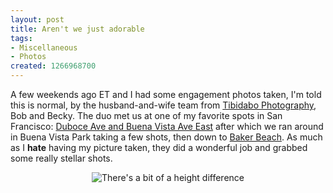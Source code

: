 ```yaml
--- 
layout: post
title: Aren't we just adorable
tags: 
- Miscellaneous
- Photos
created: 1266968700
---
```

A few weekends ago ET and I had some engagement photos taken, I'm told this is normal, by the husband-and-wife team from [Tibidabo Photography](http://tibidabophotography.com/), Bob and Becky. The duo met us at one of my favorite spots in San Francisco: <a id="aptureLink_bEhQfgpdTP" href="http://maps.google.com/maps?om=0&amp;iwloc=addr&amp;f=q&amp;ll=37.7694001%2C-122.4290676&amp;hl=en&amp;z=15&amp;ie=UTF8">Duboce Ave and Buena Vista Ave East</a> 
 after which we ran around in Buena Vista Park taking a few shots, then down to <a id="aptureLink_zw8zgzu7xR" href="http://maps.google.com/maps?om=0&amp;iwloc=addr&amp;f=q&amp;ll=37.7943737%2C-122.4833053&amp;hl=en&amp;z=14&amp;ie=UTF8">Baker Beach</a>. As much as I **hate** having my picture taken, they did a wonderful job and grabbed some really stellar shots.

<center><img src="http://agentdero.cachefly.net/scratch/et_beunavista.png" alt="There's a bit of a height difference"/></center>
